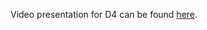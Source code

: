 Video presentation for D4 can be found [here](https://drive.google.com/file/d/1IWDIdDprdlZRcDP9BPFr9HqnRED6GEC6/view?usp=sharing).
